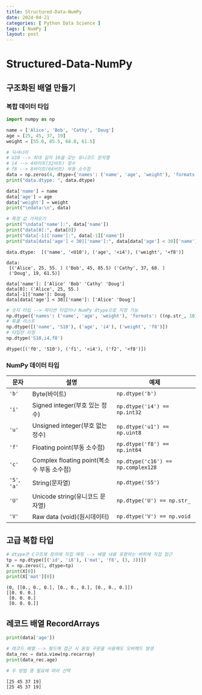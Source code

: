 ```yaml
---
title: Structured-Data-NumPy
date: 2024-04-21
categories: [ Python Data Science ]
tags: [ NumPy ]
layout: post
---
```


# Structured-Data-NumPy

## 구조화된 배열 만들기

### 복합 데이터 타입

```python
import numpy as np

name = ['Alice', 'Bob', 'Cathy', 'Doug']
age = [25, 45, 37, 19]
weight = [55.0, 85.5, 68.0, 61.5]

# 딕셔너리
# U10 --> 최대 길이 10을 갖는 유니코드 문자열
# i4 --> 4바이트(32비트) 정수
# f8 --> 8바이트(64비트) 부동 소수점
data = np.zeros(4, dtype={'names': ('name', 'age', 'weight'), 'formats': ('U10', 'i4', 'f8')})
print("data.dtype: ", data.dtype)

data['name'] = name
data['age'] = age
data['weight'] = weight
print("\ndata:\n", data)

# 특정 값 가져오기
print("\ndata['name']:", data['name'])
print("data[0]:", data[0])
print("data[-1]['name']:", data[-1]['name'])
print("data[data['age'] < 30]['name']:", data[data['age'] < 30]['name'])
```

    data.dtype:  [('name', '<U10'), ('age', '<i4'), ('weight', '<f8')]
    
    data:
     [('Alice', 25, 55. ) ('Bob', 45, 85.5) ('Cathy', 37, 68. )
     ('Doug', 19, 61.5)]
    
    data['name']: ['Alice' 'Bob' 'Cathy' 'Doug']
    data[0]: ('Alice', 25, 55.)
    data[-1]['name']: Doug
    data[data['age'] < 30]['name']: ['Alice' 'Doug']

```python
# 숫자 타입 --> 파이썬 타입이나 NumPy dtype으로 지정 가능
np.dtype({'names': ('name', 'age', 'weight'), 'formats': ((np.str_, 10), int, np.float32)})
# 튜플 리스트
np.dtype([('name', 'S10'), ('age', 'i4'), ('weight', 'f8')])
# 타입만 지정
np.dtype('S10,i4,f8')
```

    dtype([('f0', 'S10'), ('f1', '<i4'), ('f2', '<f8')])

### NumPy 데이터 타입

| 문자           | 설명                                 | 예제                                 |
|--------------|------------------------------------|------------------------------------| 
| `'b'`        | Byte(바이트)                          | `np.dtype('b')`                    |
| `'i'`        | Signed integer(부호 있는 정수)           | `np.dtype('i4') == np.int32`       |
| `'u'`        | Unsigned integer(부호 없는 정수)         | `np.dtype('u1') == np.uint8`       |
| `'f'`        | Floating point(부동 소수점)             | `np.dtype('f8') == np.int64`       |
| `'c'`        | Complex floating point(복소수 부동 소수점) | `np.dtype('c16') == np.complex128` |
| `'S'`, `'a'` | String(문자열)                        | `np.dtype('S5')`                   |
| `'U'`        | Unicode string(유니코드 문자열)           | `np.dtype('U') == np.str_`         |
| `'V'`        | Raw data (void)(원시데이터)             | `np.dtype('V') == np.void`         |

## 고급 복합 타입

```python
# dtype은 C구조체 정의에 직접 매핑 --> 배열 내용 포함하는 버퍼에 직접 접근
tp = np.dtype([('id', 'i8'), ('mat', 'f8', (3, 3))])
X = np.zeros(1, dtype=tp)
print(X[0])
print(X['mat'][0])
```

    (0, [[0., 0., 0.], [0., 0., 0.], [0., 0., 0.]])
    [[0. 0. 0.]
     [0. 0. 0.]
     [0. 0. 0.]]

## 레코드 배열 RecordArrays

```python
print(data['age'])

# 레코드 배열 --> 필드에 접근 시 동일 구문을 사용해도 오버헤드 발생
data_rec = data.view(np.recarray)
print(data_rec.age)

# 두 방법 중 필요에 따라 선택
```

    [25 45 37 19]
    [25 45 37 19]

```python

```
